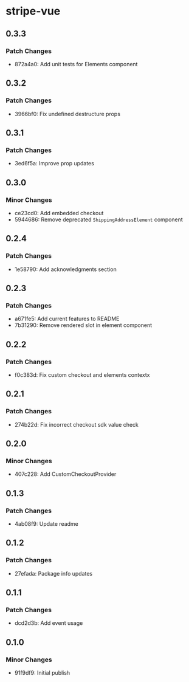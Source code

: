 # stripe-vue

## 0.3.3

### Patch Changes

- 872a4a0: Add unit tests for Elements component

## 0.3.2

### Patch Changes

- 3966bf0: Fix undefined destructure props

## 0.3.1

### Patch Changes

- 3ed6f5a: Improve prop updates

## 0.3.0

### Minor Changes

- ce23cd0: Add embedded checkout
- 5944686: Remove deprecated `ShippingAddressElement` component

## 0.2.4

### Patch Changes

- 1e58790: Add acknowledgments section

## 0.2.3

### Patch Changes

- a671fe5: Add current features to README
- 7b31290: Remove rendered slot in element component

## 0.2.2

### Patch Changes

- f0c383d: Fix custom checkout and elements contextx

## 0.2.1

### Patch Changes

- 274b22d: Fix incorrect checkout sdk value check

## 0.2.0

### Minor Changes

- 407c228: Add CustomCheckoutProvider

## 0.1.3

### Patch Changes

- 4ab08f9: Update readme

## 0.1.2

### Patch Changes

- 27efada: Package info updates

## 0.1.1

### Patch Changes

- dcd2d3b: Add event usage

## 0.1.0

### Minor Changes

- 91f9df9: Initial publish

